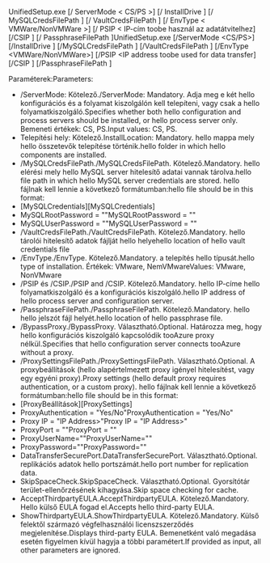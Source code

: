 <span data-ttu-id="60c30-101">UnifiedSetup.exe [/ ServerMode < CS/PS >] [/ InstallDrive <DriveLetter>] [/ MySQLCredsFilePath <MySQL credentials file path>] [/ VaultCredsFilePath <Vault credentials file path>] [/ EnvType < VMWare/NonVMWare >] [/ PSIP < IP-cím toobe használ az adatátvitelhez] [/CSIP <IP address of CS toobe registered with>] [/ PassphraseFilePath <Passphrase file path>]</span><span class="sxs-lookup"><span data-stu-id="60c30-101">UnifiedSetup.exe [/ServerMode <CS/PS>] [/InstallDrive <DriveLetter>] [/MySQLCredsFilePath <MySQL credentials file path>] [/VaultCredsFilePath <Vault credentials file path>] [/EnvType <VMWare/NonVMWare>] [/PSIP <IP address toobe used for data transfer] [/CSIP <IP address of CS toobe registered with>] [/PassphraseFilePath <Passphrase file path>]</span></span>

<span data-ttu-id="60c30-102">Paraméterek:</span><span class="sxs-lookup"><span data-stu-id="60c30-102">Parameters:</span></span>

* <span data-ttu-id="60c30-103">/ServerMode: Kötelező.</span><span class="sxs-lookup"><span data-stu-id="60c30-103">/ServerMode: Mandatory.</span></span> <span data-ttu-id="60c30-104">Adja meg e két hello konfigurációs és a folyamat kiszolgálón kell telepíteni, vagy csak a hello folyamatkiszolgáló.</span><span class="sxs-lookup"><span data-stu-id="60c30-104">Specifies whether both hello configuration and process servers should be installed, or hello process server only.</span></span> <span data-ttu-id="60c30-105">Bemeneti értékek: CS, PS.</span><span class="sxs-lookup"><span data-stu-id="60c30-105">Input values: CS, PS.</span></span>
* <span data-ttu-id="60c30-106">Telepítési hely: Kötelező.</span><span class="sxs-lookup"><span data-stu-id="60c30-106">InstallLocation: Mandatory.</span></span> <span data-ttu-id="60c30-107">hello mappa mely hello összetevők telepítése történik.</span><span class="sxs-lookup"><span data-stu-id="60c30-107">hello folder in which hello components are installed.</span></span>
* <span data-ttu-id="60c30-108">/MySQLCredsFilePath.</span><span class="sxs-lookup"><span data-stu-id="60c30-108">/MySQLCredsFilePath.</span></span> <span data-ttu-id="60c30-109">Kötelező.</span><span class="sxs-lookup"><span data-stu-id="60c30-109">Mandatory.</span></span> <span data-ttu-id="60c30-110">hello elérési mely hello MySQL server hitelesítő adatai vannak tárolva.</span><span class="sxs-lookup"><span data-stu-id="60c30-110">hello file path in which hello MySQL server credentials are stored.</span></span> <span data-ttu-id="60c30-111">hello fájlnak kell lennie a következő formátumban:</span><span class="sxs-lookup"><span data-stu-id="60c30-111">hello file should be in this format:</span></span>
* <span data-ttu-id="60c30-112">[MySQLCredentials]</span><span class="sxs-lookup"><span data-stu-id="60c30-112">[MySQLCredentials]</span></span>
* <span data-ttu-id="60c30-113">MySQLRootPassword = "<Password>"</span><span class="sxs-lookup"><span data-stu-id="60c30-113">MySQLRootPassword = "<Password>"</span></span>
* <span data-ttu-id="60c30-114">MySQLUserPassword = "<Password>"</span><span class="sxs-lookup"><span data-stu-id="60c30-114">MySQLUserPassword = "<Password>"</span></span>
* <span data-ttu-id="60c30-115">/VaultCredsFilePath.</span><span class="sxs-lookup"><span data-stu-id="60c30-115">/VaultCredsFilePath.</span></span> <span data-ttu-id="60c30-116">Kötelező.</span><span class="sxs-lookup"><span data-stu-id="60c30-116">Mandatory.</span></span> <span data-ttu-id="60c30-117">hello tárolói hitelesítő adatok fájlját hello helye</span><span class="sxs-lookup"><span data-stu-id="60c30-117">hello location of hello vault credentials file</span></span>
* <span data-ttu-id="60c30-118">/EnvType.</span><span class="sxs-lookup"><span data-stu-id="60c30-118">/EnvType.</span></span> <span data-ttu-id="60c30-119">Kötelező.</span><span class="sxs-lookup"><span data-stu-id="60c30-119">Mandatory.</span></span> <span data-ttu-id="60c30-120">a telepítés hello típusát.</span><span class="sxs-lookup"><span data-stu-id="60c30-120">hello type of installation.</span></span> <span data-ttu-id="60c30-121">Értékek: VMware, NemVMware</span><span class="sxs-lookup"><span data-stu-id="60c30-121">Values: VMware, NonVMware</span></span>
* <span data-ttu-id="60c30-122">/PSIP és /CSIP.</span><span class="sxs-lookup"><span data-stu-id="60c30-122">/PSIP and /CSIP.</span></span> <span data-ttu-id="60c30-123">Kötelező.</span><span class="sxs-lookup"><span data-stu-id="60c30-123">Mandatory.</span></span> <span data-ttu-id="60c30-124">hello IP-címe hello folyamatkiszolgáló és a konfigurációs kiszolgáló.</span><span class="sxs-lookup"><span data-stu-id="60c30-124">hello IP address of hello process server and configuration server.</span></span>
* <span data-ttu-id="60c30-125">/PassphraseFilePath.</span><span class="sxs-lookup"><span data-stu-id="60c30-125">/PassphraseFilePath.</span></span> <span data-ttu-id="60c30-126">Kötelező.</span><span class="sxs-lookup"><span data-stu-id="60c30-126">Mandatory.</span></span> <span data-ttu-id="60c30-127">hello hello jelszót fájl helyét.</span><span class="sxs-lookup"><span data-stu-id="60c30-127">hello location of hello passphrase file.</span></span>
* <span data-ttu-id="60c30-128">/BypassProxy.</span><span class="sxs-lookup"><span data-stu-id="60c30-128">/BypassProxy.</span></span> <span data-ttu-id="60c30-129">Választható.</span><span class="sxs-lookup"><span data-stu-id="60c30-129">Optional.</span></span> <span data-ttu-id="60c30-130">Határozza meg, hogy hello konfigurációs kiszolgáló kapcsolódik tooAzure proxy nélkül.</span><span class="sxs-lookup"><span data-stu-id="60c30-130">Specifies that hello configuration server connects tooAzure without a proxy.</span></span>
* <span data-ttu-id="60c30-131">/ProxySettingsFilePath.</span><span class="sxs-lookup"><span data-stu-id="60c30-131">/ProxySettingsFilePath.</span></span> <span data-ttu-id="60c30-132">Választható.</span><span class="sxs-lookup"><span data-stu-id="60c30-132">Optional.</span></span> <span data-ttu-id="60c30-133">A proxybeállítások (hello alapértelmezett proxy igényel hitelesítést, vagy egy egyéni proxy).</span><span class="sxs-lookup"><span data-stu-id="60c30-133">Proxy settings (hello default proxy requires authentication, or a custom proxy).</span></span> <span data-ttu-id="60c30-134">hello fájlnak kell lennie a következő formátumban:</span><span class="sxs-lookup"><span data-stu-id="60c30-134">hello file should be in this format:</span></span>
* <span data-ttu-id="60c30-135">[ProxyBeállítások]</span><span class="sxs-lookup"><span data-stu-id="60c30-135">[ProxySettings]</span></span>
* <span data-ttu-id="60c30-136">ProxyAuthentication = "Yes/No"</span><span class="sxs-lookup"><span data-stu-id="60c30-136">ProxyAuthentication = "Yes/No"</span></span>
* <span data-ttu-id="60c30-137">Proxy IP = "IP Address>"</span><span class="sxs-lookup"><span data-stu-id="60c30-137">Proxy IP = "IP Address>"</span></span>
* <span data-ttu-id="60c30-138">ProxyPort = "<Port>"</span><span class="sxs-lookup"><span data-stu-id="60c30-138">ProxyPort = "<Port>"</span></span>
* <span data-ttu-id="60c30-139">ProxyUserName="<User Name>"</span><span class="sxs-lookup"><span data-stu-id="60c30-139">ProxyUserName="<User Name>"</span></span>
* <span data-ttu-id="60c30-140">ProxyPassword="<Password>"</span><span class="sxs-lookup"><span data-stu-id="60c30-140">ProxyPassword="<Password>"</span></span>
* <span data-ttu-id="60c30-141">DataTransferSecurePort.</span><span class="sxs-lookup"><span data-stu-id="60c30-141">DataTransferSecurePort.</span></span> <span data-ttu-id="60c30-142">Választható.</span><span class="sxs-lookup"><span data-stu-id="60c30-142">Optional.</span></span> <span data-ttu-id="60c30-143">replikációs adatok hello portszámát.</span><span class="sxs-lookup"><span data-stu-id="60c30-143">hello port number for replication data.</span></span>
* <span data-ttu-id="60c30-144">SkipSpaceCheck.</span><span class="sxs-lookup"><span data-stu-id="60c30-144">SkipSpaceCheck.</span></span> <span data-ttu-id="60c30-145">Választható.</span><span class="sxs-lookup"><span data-stu-id="60c30-145">Optional.</span></span> <span data-ttu-id="60c30-146">Gyorsítótár terület-ellenőrzésének kihagyása.</span><span class="sxs-lookup"><span data-stu-id="60c30-146">Skip space checking for cache.</span></span>
* <span data-ttu-id="60c30-147">AcceptThirdpartyEULA.</span><span class="sxs-lookup"><span data-stu-id="60c30-147">AcceptThirdpartyEULA.</span></span> <span data-ttu-id="60c30-148">Kötelező.</span><span class="sxs-lookup"><span data-stu-id="60c30-148">Mandatory.</span></span> <span data-ttu-id="60c30-149">Hello külső EULA fogad el.</span><span class="sxs-lookup"><span data-stu-id="60c30-149">Accepts hello third-party EULA.</span></span>
* <span data-ttu-id="60c30-150">ShowThirdpartyEULA.</span><span class="sxs-lookup"><span data-stu-id="60c30-150">ShowThirdpartyEULA.</span></span> <span data-ttu-id="60c30-151">Kötelező.</span><span class="sxs-lookup"><span data-stu-id="60c30-151">Mandatory.</span></span> <span data-ttu-id="60c30-152">Külső felektől származó végfelhasználói licenszszerződés megjelenítése.</span><span class="sxs-lookup"><span data-stu-id="60c30-152">Displays third-party EULA.</span></span> <span data-ttu-id="60c30-153">Bemenetként való megadása esetén figyelmen kívül hagyja a többi paramétert.</span><span class="sxs-lookup"><span data-stu-id="60c30-153">If provided as input, all other parameters are ignored.</span></span>
